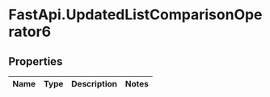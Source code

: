 # FastApi.UpdatedListComparisonOperator6

## Properties
Name | Type | Description | Notes
------------ | ------------- | ------------- | -------------
